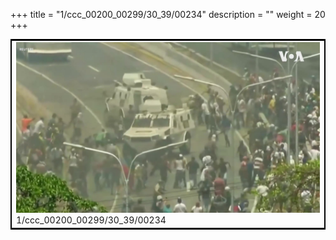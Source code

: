 +++
title = "1/ccc_00200_00299/30_39/00234"
description = ""
weight = 20
+++

<table style="border:2px solid black;max-width:800px;max-height:800px;" 
><tr><td>
<img class="center-fit-jpg"
src="/jpg_/aaa_20190430_NxaOmWaI8sI_00233.jpg">
1/ccc_00200_00299/30_39/00234
</img></td></tr></table>
